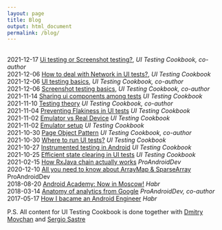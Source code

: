 ```yaml
---
layout: page
title: Blog
output: html_document
permalink: /blog/
---
```



<br>2021-12-17 [Ui testing or Screenshot testing?](https://android-ui-testing.github.io/Cookbook/basics/ui_tests_vs_snapshot_tests/), _UI Testing Cookbook, co-author_
<br>2021-12-06 [How to deal with Network in UI tests?](https://android-ui-testing.github.io/Cookbook/practices/network/), _UI Testing Cookbook_
<br>2021-12-06 [UI testing basics](https://android-ui-testing.github.io/Cookbook/basics/ui_testing/), _UI Testing Cookbook, co-author_
<br>2021-12-06 [Screenshot testing basics](https://android-ui-testing.github.io/Cookbook/basics/screenshot_testing/), _UI Testing Cookbook, co-author_
<br>2021-11-14 [Sharing ui components among tests](https://android-ui-testing.github.io/Cookbook/practices/shared_test_components/) _UI Testing Cookbook_
<br>2021-11-10 [Testing theory](https://android-ui-testing.github.io/Cookbook/basics/testing_theory/) _UI Testing Cookbook, co-author_
<br>2021-11-04 [Preventing Flakiness in UI tests](https://android-ui-testing.github.io/Cookbook/practices/flakiness/) _UI Testing Cookbook_
<br>2021-11-02 [Emulator vs Real Device](https://android-ui-testing.github.io/Cookbook/practices/emulator_vs_real_device/) _UI Testing Cookbook_
<br>2021-11-02 [Emulator setup](https://android-ui-testing.github.io/Cookbook/practices/emulator_setup/) _UI Testing Cookbook_
<br>2021-10-30 [Page Object Pattern](https://android-ui-testing.github.io/Cookbook/practices/test_runners_review/) _UI Testing Cookbook, co-author_
<br>2021-10-30 [Where to run UI tests?](https://android-ui-testing.github.io/Cookbook/practices/test_runners_review/) _UI Testing Cookbook_
<br>2021-10-27 [Instrumented testing in Android](https://android-ui-testing.github.io/Cookbook/basics/instrumented_testing_basics/) _UI Testing Cookbook_
<br>2021-10-25 [Efficient state clearing in UI tests](https://android-ui-testing.github.io/Cookbook/practices/state_clearing/) _UI Testing Cookbook_
<br>2021-02-15 [How RxJava chain actually works](https://proandroiddev.com/how-rxjava-chain-actually-works-2800692f7e13) _ProAndroidDev_
<br>2020-12-10 [All you need to know about ArrayMap & SparseArray](https://proandroiddev.com/all-you-need-to-know-about-arraymap-sparsearray-49759c2ecbf9) ProAndroidDev 
<br>2018-08-20 [Android Academy: Now in Moscow!](https://habr.com/ru/post/420573/) _Habr_
<br>2018-03-14 [Anatomy of analytics from Google](https://proandroiddev.com/anatomy-of-analytics-from-google-e107fff107ab) _ProAndroidDev, co-author_
<br>2017-05-17 [How I bacame an Android Engineer](https://habr.com/ru/post/328888/) _Habr_

P.S. All content for UI Testing Cookbook is done together with [Dmitry Movchan](https://github.com/v1sar) and [Sergio Sastre](https://github.com/sergio-sastre)
